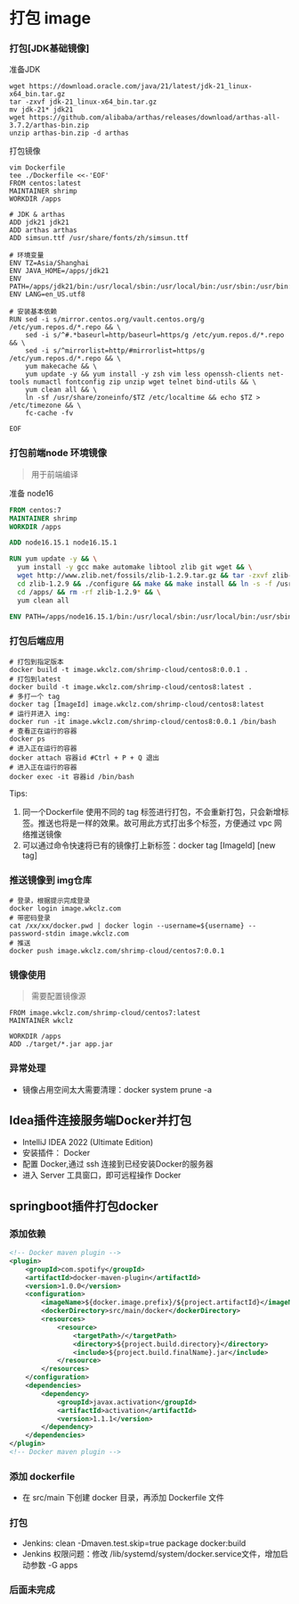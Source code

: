 # 打包 image


### 打包[JDK基础镜像]
准备JDK
```shell
wget https://download.oracle.com/java/21/latest/jdk-21_linux-x64_bin.tar.gz
tar -zxvf jdk-21_linux-x64_bin.tar.gz
mv jdk-21* jdk21
wget https://github.com/alibaba/arthas/releases/download/arthas-all-3.7.2/arthas-bin.zip
unzip arthas-bin.zip -d arthas

```

打包镜像
```shell
vim Dockerfile
tee ./Dockerfile <<-'EOF'
FROM centos:latest
MAINTAINER shrimp
WORKDIR /apps

# JDK & arthas
ADD jdk21 jdk21
ADD arthas arthas
ADD simsun.ttf /usr/share/fonts/zh/simsun.ttf

# 环境变量
ENV TZ=Asia/Shanghai
ENV JAVA_HOME=/apps/jdk21
ENV PATH=/apps/jdk21/bin:/usr/local/sbin:/usr/local/bin:/usr/sbin:/usr/bin:/sbin:/bin
ENV LANG=en_US.utf8

# 安装基本依赖
RUN sed -i s/mirror.centos.org/vault.centos.org/g /etc/yum.repos.d/*.repo && \
    sed -i s/^#.*baseurl=http/baseurl=https/g /etc/yum.repos.d/*.repo && \
    sed -i s/^mirrorlist=http/#mirrorlist=https/g /etc/yum.repos.d/*.repo && \
    yum makecache && \
    yum update -y && yum install -y zsh vim less openssh-clients net-tools numactl fontconfig zip unzip wget telnet bind-utils && \
    yum clean all && \
    ln -sf /usr/share/zoneinfo/$TZ /etc/localtime && echo $TZ > /etc/timezone && \
    fc-cache -fv

EOF
```

### 打包前端node 环境镜像
> 用于前端编译

准备 node16
```dockerfile
FROM centos:7
MAINTAINER shrimp
WORKDIR /apps

ADD node16.15.1 node16.15.1

RUN yum update -y && \
  yum install -y gcc make automake libtool zlib git wget && \
  wget http://www.zlib.net/fossils/zlib-1.2.9.tar.gz && tar -zxvf zlib-1.2.9.tar.gz && \
  cd zlib-1.2.9 && ./configure && make && make install && ln -s -f /usr/local/lib/libz.so.1.2.9 /lib64/libz.so.1 && \
  cd /apps/ && rm -rf zlib-1.2.9* && \
  yum clean all

ENV PATH=/apps/node16.15.1/bin:/usr/local/sbin:/usr/local/bin:/usr/sbin:/usr/bin:/sbin:/bin
```


### 打包后端应用
```shell
# 打包到指定版本
docker build -t image.wkclz.com/shrimp-cloud/centos8:0.0.1 .
# 打包到latest
docker build -t image.wkclz.com/shrimp-cloud/centos8:latest .
# 多打一个 tag
docker tag [ImageId] image.wkclz.com/shrimp-cloud/centos8:latest
# 运行并进入 img:
docker run -it image.wkclz.com/shrimp-cloud/centos8:0.0.1 /bin/bash
# 查看正在运行的容器
docker ps
# 进入正在运行的容器
docker attach 容器id #Ctrl + P + Q 退出
# 进入正在运行的容器
docker exec -it 容器id /bin/bash
```
Tips:
1. 同一个Dockerfile 使用不同的 tag 标签进行打包，不会重新打包，只会新增标签。推送也将是一样的效果。故可用此方式打出多个标签，方便通过 vpc 网络推送镜像
2. 可以通过命令快速将已有的镜像打上新标签：docker tag [ImageId] [new tag]

### 推送镜像到 img仓库
```shell
# 登录，根据提示完成登录
docker login image.wkclz.com
# 带密码登录
cat /xx/xx/docker.pwd | docker login --username=${username} --password-stdin image.wkclz.com
# 推送
docker push image.wkclz.com/shrimp-cloud/centos7:0.0.1
```


### 镜像使用
> 需要配置镜像源
```shell
FROM image.wkclz.com/shrimp-cloud/centos7:latest
MAINTAINER wkclz

WORKDIR /apps
ADD ./target/*.jar app.jar
```

### 异常处理
- 镜像占用空间太大需要清理：docker system prune -a



## Idea插件连接服务端Docker并打包
- IntelliJ IDEA 2022 (Ultimate Edition)
- 安装插件： Docker
- 配置 Docker,通过 ssh 连接到已经安装Docker的服务器
- 进入 Server 工具窗口，即可远程操作 Docker


## springboot插件打包docker

### 添加依赖
```xml
<!-- Docker maven plugin -->
<plugin>
    <groupId>com.spotify</groupId>
    <artifactId>docker-maven-plugin</artifactId>
    <version>1.0.0</version>
    <configuration>
        <imageName>${docker.image.prefix}/${project.artifactId}</imageName>
        <dockerDirectory>src/main/docker</dockerDirectory>
        <resources>
            <resource>
                <targetPath>/</targetPath>
                <directory>${project.build.directory}</directory>
                <include>${project.build.finalName}.jar</include>
            </resource>
        </resources>
    </configuration>
    <dependencies>
        <dependency>
            <groupId>javax.activation</groupId>
            <artifactId>activation</artifactId>
            <version>1.1.1</version>
        </dependency>
    </dependencies>
</plugin>
<!-- Docker maven plugin -->
```
### 添加 dockerfile
- 在 src/main 下创建 docker 目录，再添加 Dockerfile 文件

### 打包
- Jenkins: clean -Dmaven.test.skip=true package docker:build
- Jenkins 权限问题：修改 /lib/systemd/system/docker.service文件，增加启动参数  -G apps

### 后面未完成
